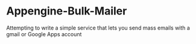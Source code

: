 Appengine-Bulk-Mailer
=====================

Attempting to write a simple service that lets you send mass emails with a gmail or Google Apps account

